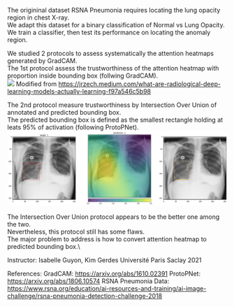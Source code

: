 The origininal dataset RSNA Pneumonia requires locating the lung opacity region in chest X-ray.\
We adapt this dataset for a binary classification of Normal vs Lung Opacity.\
We train a classifier, then test its performance on locating the anomaly region.

We studied 2 protocols to assess systematically the attention heatmaps generated by GradCAM.\
The 1st protocol assess the trustworthiness of the attention heatmap with proportion inside bounding box (follwing GradCAM).\
![]("/img/heatmap-jzech-box.png")
Modified from https://jrzech.medium.com/what-are-radiological-deep-learning-models-actually-learning-f97a546c5b98

The 2nd protocol measure trustworthiness by Intersection Over Union of annotated and predicted bounding box.\
The predicted bounding box is defined as the smallest rectangle holding at leats 95% of activation (following ProtoPNet).\
![image](/img/iou-best1-0652.png)

The Intersection Over Union protocol appears to be the better one among the two.\
Nevertheless, this protocol still has some flaws. \
The major problem to address is how to convert attention heatmap to predicted bounding box.\


Instructor: Isabelle Guyon, Kim Gerdes
Université Paris Saclay 2021


References:
GradCAM: https://arxiv.org/abs/1610.02391 
ProtoPNet: https://arxiv.org/abs/1806.10574
RSNA Pneumonia Data: https://www.rsna.org/education/ai-resources-and-training/ai-image-challenge/rsna-pneumonia-detection-challenge-2018
